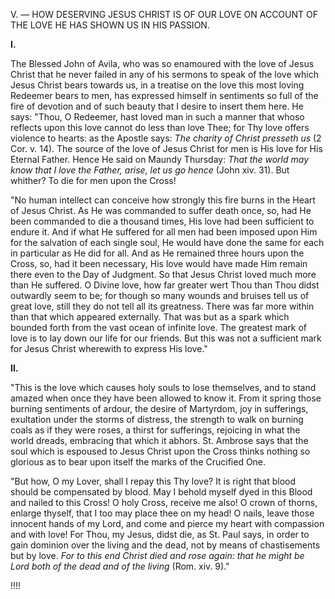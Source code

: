 
V. — HOW DESERVING JESUS CHRIST IS OF OUR LOVE ON ACCOUNT OF THE LOVE HE HAS SHOWN US IN HIS PASSION.

**I\.**

The Blessed John of Avila, who was so enamoured with the love of Jesus Christ that he never failed in any of his sermons to speak of the love which Jesus Christ bears towards us, in a treatise on the love this most loving Redeemer bears to men, has expressed himself in sentiments so full of the fire of devotion and of such beauty that I desire to insert them here. He says: \"Thou, O Redeemer, hast loved man in such a manner that whoso reflects upon this love cannot do less than love Thee; for Thy love offers violence to hearts: as the Apostle says: *The charity of Christ presseth us* (2 Cor. v. 14). The source of the love of Jesus Christ for men is His love for His Eternal Father. Hence He said on Maundy Thursday: *That the world may know that I love the Father, arise, let us go hence* (John xiv. 31). But whither? To die for men upon the Cross!

\"No human intellect can conceive how strongly this fire burns in the Heart of Jesus Christ. As He was commanded to suffer death once, so, had He been commanded to die a thousand times, His love had been sufficient to endure it. And if what He suffered for all men had been imposed upon Him for the salvation of each single soul, He would have done the same for each in particular as He did for all. And as He remained three hours upon the Cross, so, had it been necessary, His love would have made Him remain there even to the Day of Judgment. So that Jesus Christ loved much more than He suffered. O Divine love, how far greater wert Thou than Thou didst outwardly seem to be; for though so many wounds and bruises tell us of great love, still they do not tell all its greatness. There was far more within than that which appeared externally. That was but as a spark which bounded forth from the vast ocean of infinite love. The greatest mark of love is to lay down our life for our friends. But this was not a sufficient mark for Jesus Christ wherewith to express His love.\"

**II\.**

\"This is the love which causes holy souls to lose themselves, and to stand amazed when once they have been allowed to know it. From it spring those burning sentiments of ardour, the desire of Martyrdom, joy in sufferings, exultation under the storms of distress, the strength to walk on burning coals as if they were roses, a thirst for sufferings, rejoicing in what the world dreads, embracing that which it abhors. St. Ambrose says that the soul which is espoused to Jesus Christ upon the Cross thinks nothing so glorious as to bear upon itself the marks of the Crucified One.

\"But how, O my Lover, shall I repay this Thy love? It is right that blood should be compensated by blood. May I behold myself dyed in this Blood and nailed to this Cross! O holy Cross, receive me also! O crown of thorns, enlarge thyself, that I too may place thee on my head! O nails, leave those innocent hands of my Lord, and come and pierce my heart with compassion and with love! For Thou, my Jesus, didst die, as St. Paul says, in order to gain dominion over the living and the dead, not by means of chastisements but by love. *For to this end Christ died and rose again: that he might be Lord both of the dead and of the living* (Rom. xiv. 9).\"

!!!!



